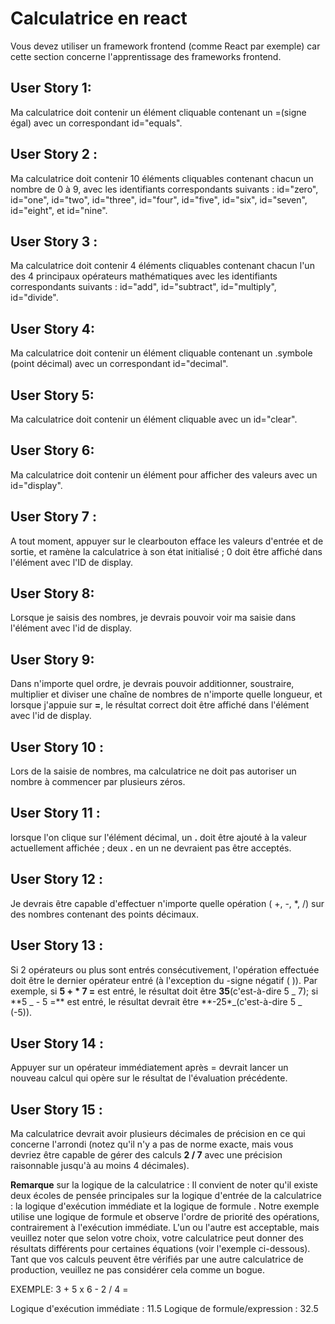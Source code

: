 # Calculatrice en react

Vous devez utiliser un framework frontend (comme React par exemple) car cette
section concerne l'apprentissage des frameworks frontend.

## User Story 1:

Ma calculatrice doit contenir un élément cliquable contenant un =(signe égal)
avec un correspondant id="equals".

## User Story 2 :

Ma calculatrice doit contenir 10 éléments cliquables contenant chacun un nombre
de 0 à 9, avec les identifiants correspondants suivants : id="zero", id="one",
id="two", id="three", id="four", id="five", id="six", id="seven", id="eight", et
id="nine".

## User Story 3 :

Ma calculatrice doit contenir 4 éléments cliquables contenant chacun l'un des 4
principaux opérateurs mathématiques avec les identifiants correspondants
suivants : id="add", id="subtract", id="multiply", id="divide".

## User Story 4:

Ma calculatrice doit contenir un élément cliquable contenant un .symbole (point
décimal) avec un correspondant id="decimal".

## User Story 5:

Ma calculatrice doit contenir un élément cliquable avec un id="clear".

## User Story 6:

Ma calculatrice doit contenir un élément pour afficher des valeurs avec un
id="display".

## User Story 7 :

A tout moment, appuyer sur le clearbouton efface les valeurs d'entrée et de
sortie, et ramène la calculatrice à son état initialisé ; 0 doit être affiché
dans l'élément avec l'ID de display.

## User Story 8:

Lorsque je saisis des nombres, je devrais pouvoir voir ma saisie dans l'élément
avec l'id de display.

## User Story 9:

Dans n'importe quel ordre, je devrais pouvoir additionner, soustraire,
multiplier et diviser une chaîne de nombres de n'importe quelle longueur, et
lorsque j'appuie sur **=**, le résultat correct doit être affiché dans l'élément
avec l'id de display.

## User Story 10 :

Lors de la saisie de nombres, ma calculatrice ne doit pas autoriser un nombre à
commencer par plusieurs zéros.

## User Story 11 :

lorsque l'on clique sur l'élément décimal, un **.** doit être ajouté à la valeur
actuellement affichée ; deux **.** en un ne devraient pas être acceptés.

## User Story 12 :

Je devrais être capable d'effectuer n'importe quelle opération ( +, -, \*, /)
sur des nombres contenant des points décimaux.

## User Story 13 :

Si 2 opérateurs ou plus sont entrés consécutivement, l'opération effectuée doit
être le dernier opérateur entré (à l'exception du -signe négatif ( )). Par
exemple, si **5 + \* 7 =** est entré, le résultat doit être **35**(c'est-à-dire
5 _ 7); si \*\*5 _ - 5 =** est entré, le résultat devrait être
**-25\*_(c'est-à-dire 5 _ (-5)).

## User Story 14 :

Appuyer sur un opérateur immédiatement après = devrait lancer un nouveau calcul
qui opère sur le résultat de l'évaluation précédente.

## User Story 15 :

Ma calculatrice devrait avoir plusieurs décimales de précision en ce qui
concerne l'arrondi (notez qu'il n'y a pas de norme exacte, mais vous devriez
être capable de gérer des calculs **2 / 7** avec une précision raisonnable
jusqu'à au moins 4 décimales).

**Remarque** sur la logique de la calculatrice : Il convient de noter qu'il
existe deux écoles de pensée principales sur la logique d'entrée de la
calculatrice : la logique d'exécution immédiate et la logique de formule . Notre
exemple utilise une logique de formule et observe l'ordre de priorité des
opérations, contrairement à l'exécution immédiate. L'un ou l'autre est
acceptable, mais veuillez noter que selon votre choix, votre calculatrice peut
donner des résultats différents pour certaines équations (voir l'exemple
ci-dessous). Tant que vos calculs peuvent être vérifiés par une autre
calculatrice de production, veuillez ne pas considérer cela comme un bogue.

EXEMPLE: 3 + 5 x 6 - 2 / 4 =

Logique d'exécution immédiate : 11.5 Logique de formule/expression : 32.5
